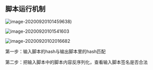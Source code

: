 ## 脚本运行机制

![image-20200920101459638](https://pic.downk.cc/item/5fdc003d3ffa7d37b31130cc.png))

![image-20200920101541603](C:\Users\XiaoChuanye\AppData\Roaming\Typora\typora-user-images\image-20200920101541603.png)

![image-20200920102016682](https://pic.downk.cc/item/5fdc00503ffa7d37b3113bbe.png)

第一步：输入脚本的hash与输出脚本里的hash匹配

第二步：把输入脚本中的脚本内容反序列化，查看输入脚本签名是否合法